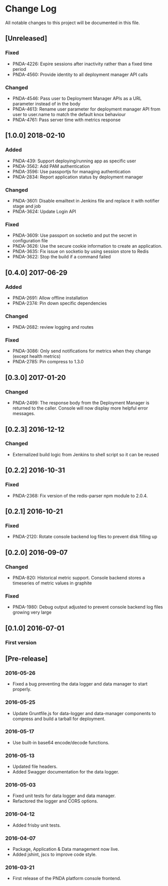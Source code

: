 # Change Log
All notable changes to this project will be documented in this file.

## [Unreleased]
### Fixed
- PNDA-4226: Expire sessions after inactivity rather than a fixed time period
- PNDA-4560: Provide identity to all deployment manager API calls

### Changed
- PNDA-4546: Pass user to Deployment Manager APIs as a URL parameter instead of in the body
- PNDA-4613: Rename user parameter for deployment manager API from user to user.name to match the default knox behaviour
- PNDA-4761: Pass server time with metrics response

## [1.0.0] 2018-02-10
### Added
- PNDA-439: Support deploying/running app as specific user
- PNDA-3562: Add PAM authentication
- PNDA-3596: Use passportjs for managing authentication
- PNDA-2834: Report application status by deployment manager

### Changed
- PNDA-3601: Disable emailtext in Jenkins file and replace it with notifier stage and job
- PNDA-3624: Update Login API

### Fixed
- PNDA-3609: Use passport on socketio and put the secret in configuration file
- PNDA-3626: Use the secure cookie information to create an application.
- PNDA-3635: Fix issue on socketio by using session store to Redis
- PNDA-3622: Stop the build if a command failed

## [0.4.0] 2017-06-29
### Added
- PNDA-2691: Allow offline installation
- PNDA-2374: Pin down specific dependencies
### Changed
- PNDA-2682: review logging and routes
### Fixed
- PNDA-3086: Only send notifications for metrics when they change (except health metrics)
- PNDA-2785: Pin compress to 1.3.0

## [0.3.0] 2017-01-20
### Changed
- PNDA-2499: The response body from the Deployment Manager is returned to the caller. Console will now display more helpful error messages.

## [0.2.3] 2016-12-12
### Changed
- Externalized build logic from Jenkins to shell script so it can be reused

## [0.2.2] 2016-10-31
### Fixed
 - PNDA-2368: Fix version of the redis-parser npm module to 2.0.4.

## [0.2.1] 2016-10-21
### Fixed
- PNDA-2120: Rotate console backend log files to prevent disk filling up

## [0.2.0] 2016-09-07
### Changed
- PNDA-820: Historical metric support. Console backend stores a timeseries of metric values in graphite
### Fixed
- PNDA-1980: Debug output adjusted to prevent console backend log files growing very large

## [0.1.0] 2016-07-01
### First version

## [Pre-release]

### 2016-05-26
- Fixed a bug preventing the data logger and data manager to start properly.

### 2016-05-25
- Update Gruntfile.js for data-logger and data-manager components to compress and build a tarball for deployment.

### 2016-05-17
- Use built-in base64 encode/decode functions.

### 2016-05-13
- Updated file headers.
- Added Swagger documentation for the data logger.

### 2016-05-03
- Fixed unit tests for data logger and data manager.
- Refactored the logger and CORS options.

### 2016-04-12
- Added frisby unit tests.

### 2016-04-07
- Package, Application & Data management now live. 
- Added jshint, jscs to improve code style.

### 2016-03-21
- First release of the PNDA platform console frontend.
